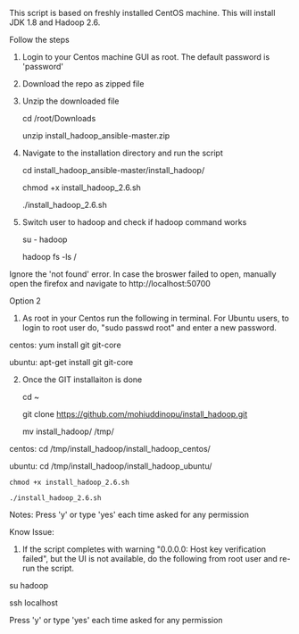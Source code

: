 This script is based on freshly installed CentOS machine. This will install JDK 1.8 and Hadoop 2.6. 

Follow the steps

1. Login to your Centos machine GUI as root. The default password is 'password'
2. Download the repo as zipped file
3. Unzip the downloaded file

    cd /root/Downloads 

    unzip install_hadoop_ansible-master.zip

4. Navigate to the installation directory and run the script 

    cd install_hadoop_ansible-master/install_hadoop/ 

    chmod +x install_hadoop_2.6.sh 

    ./install_hadoop_2.6.sh

5. Switch user to hadoop and check if hadoop command works 

    su - hadoop 

    hadoop fs -ls /

Ignore the 'not found' error. In case the broswer failed to open, manually open the firefox and navigate to http://localhost:50700

Option 2 

1. As root in your Centos run the following in terminal. For Ubuntu users, to login to root user do, "sudo passwd root" and enter a new password.  

centos:    yum install git git-core


ubuntu:    apt-get install git git-core

2. Once the GIT installaiton is done

    cd ~
    
    git clone https://github.com/mohiuddinopu/install_hadoop.git
    
    mv install_hadoop/ /tmp/    

centos:    cd /tmp/install_hadoop/install_hadoop_centos/

ubuntu:    cd /tmp/install_hadoop/install_hadoop_ubuntu/
    

    chmod +x install_hadoop_2.6.sh 
    
    ./install_hadoop_2.6.sh
    
Notes: Press 'y' or type 'yes' each time asked for any permission


Know Issue:

1. If the script completes with warning "0.0.0.0: Host key verification failed", but the UI is not available, do the following from root user and re-run the script. 


su hadoop

ssh localhost


Press 'y' or type 'yes' each time asked for any permission

